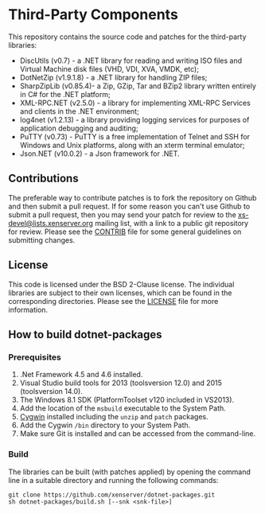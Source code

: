 # Third-Party Components

This repository contains the source code and patches for the third-party
libraries:

* DiscUtils (v0.7) - a .NET library for reading and writing ISO files
  and Virtual Machine disk files (VHD, VDI, XVA, VMDK, etc);
* DotNetZip (v1.9.1.8) - a .NET library for handling ZIP files;
* SharpZipLib (v0.85.4)- a Zip, GZip, Tar and BZip2 library written
  entirely in C# for the .NET platform;
* XML-RPC.NET (v2.5.0) - a library for implementing XML-RPC Services
  and clients in the .NET environment;
* log4net (v1.2.13) - a library providing logging services for purposes
  of application debugging and auditing;
* PuTTY (v0.73) - PuTTY is a free implementation of Telnet and SSH for
  Windows and Unix platforms, along with an xterm terminal emulator;
* Json.NET (v10.0.2) - a Json framework for .NET.

## Contributions

The preferable way to contribute patches is to fork the repository on Github and
then submit a pull request. If for some reason you can't use Github to submit a
pull request, then you may send your patch for review to the
xs-devel@lists.xenserver.org mailing list, with a link to a public git repository
for review. Please see the [CONTRIB](CONTRIB) file for some general guidelines on submitting
changes.

## License

This code is licensed under the BSD 2-Clause license. The individual libraries
are subject to their own licenses, which can be found in the corresponding
directories. Please see the [LICENSE](LICENSE) file for more information.

## How to build dotnet-packages

### Prerequisites

1. .Net Framework 4.5 and 4.6 installed.
2. Visual Studio build tools for 2013 (toolsversion 12.0) and 2015 (toolsversion 14.0).
3. The Windows 8.1 SDK (PlatformToolset v120 included in VS2013).
4. Add the location of the `msbuild` executable to the System Path.
5. [Cygwin](http://www.cygwin.com) installed including the `unzip` and `patch` packages.
6. Add the Cygwin `/bin` directory to your System Path.
7. Make sure Git is installed and can be accessed from the command-line.

### Build

The libraries can be built (with patches applied) by opening the command line in
a suitable directory and running the following commands:

```shell
git clone https://github.com/xenserver/dotnet-packages.git
sh dotnet-packages/build.sh [--snk <snk-file>]
```
